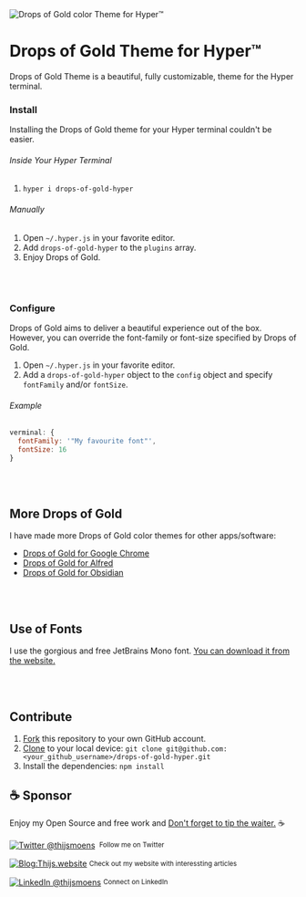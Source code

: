 <img align="center" src="https://raw.githubusercontent.com/thijswmoens/drops-of-gold-hyper/master/.github/images/drops-of-gold-hyper.png" alt="Drops of Gold color Theme for Hyper™" />


# Drops of Gold Theme for Hyper™

Drops of Gold Theme is a beautiful, fully customizable, theme for the Hyper terminal.

### Install

Installing the Drops of Gold theme for your Hyper terminal couldn't be easier.

###### Inside Your Hyper Terminal

1. `hyper i drops-of-gold-hyper`

###### Manually

1. Open `~/.hyper.js` in your favorite editor.
2. Add `drops-of-gold-hyper` to the `plugins` array.
3. Enjoy Drops of Gold.

<br>
<br>

### Configure

Drops of Gold aims to deliver a beautiful experience out of the box. However, you can override the font-family or font-size specified by Drops of Gold.

1. Open `~/.hyper.js` in your favorite editor.
2. Add a `drops-of-gold-hyper` object to the `config` object and specify `fontFamily` and/or `fontSize`.

###### Example

```javascript
verminal: {
  fontFamily: '"My favourite font"',
  fontSize: 16
}
```

<br>
<br>

## More Drops of Gold

I have made more Drops of Gold color themes for other apps/software:

-   [Drops of Gold for Google Chrome](https://github.com/thijswmoens/drops-of-gold-google-chrome)
-   [Drops of Gold for Alfred](https://github.com/thijswmoens/drops-of-gold-alfred)
-   [Drops of Gold for Obsidian](https://github.com/thijswmoens/drops-of-gold-theme-obsidian)

<br><br>

## Use of Fonts
I use the gorgious and free JetBrains Mono font. [You can download it from the website.](https://www.jetbrains.com/lp/mono/)

<br><br>


## Contribute

1. [Fork](https://help.github.com/articles/fork-a-repo/) this repository to your own GitHub account.
2. [Clone](https://help.github.com/articles/cloning-a-repository/) to your local device: `git clone git@github.com:<your_github_username>/drops-of-gold-hyper.git`
3. Install the dependencies: `npm install`

## :coffee: Sponsor

Enjoy my Open Source and free work and [Don't forget to tip the waiter.](https://github.com/thijswmoens/sponsor) ☕

<div align="left">
    <p><a href="https://twitter.com/thijsmoens/"><img alt="Twitter @thijsmoens" align="center" src="https://img.shields.io/badge/-@thijsmoens-gray.svg?colorA=3d3d3d&colorB=3d3d3d&style=for-the-badge" /></a>&nbsp;<small> Follow me on Twitter</small></p>
    <p><a href="https://thijs.website/"><img alt="Blog:Thijs.website" align="center" src="https://img.shields.io/badge/-Thijs.website-gray.svg?colorA=a08f68&colorB=a08f68&style=for-the-badge" /></a>&nbsp;<small>Check out my website with interessting articles</small></p>
    <p><a href="https://www.linkedin.com/in/thijsmoens/"><img alt="LinkedIn @thijsmoens" align="center" src="https://img.shields.io/badge/LINKEDIN-gray.svg?colorA=2d2d2d&colorB=2d2d2d&style=for-the-badge" /></a>&nbsp;<small>Connect on LinkedIn</small></p>
</div>

